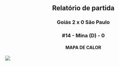 <h2 style="text-align: center;">Relatório de partida</h3>

<h3 style="text-align: center;">Goiás 2 x 0 São Paulo</h3>

<h3 style="text-align: center;">#14 - Mina (D) - 0</h3>

<h4 style="text-align: center;">MAPA DE CALOR</h3>
<img src=heatmaps/11067420_1467704.png>